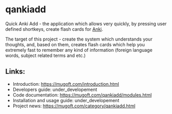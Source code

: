 # qankiadd

Quick Anki Add - the application which allows very quickly, by pressing user defined shortkeys, create flash cards for [Anki](https://apps.ankiweb.net/).

The target of this project - create the system which understands your thoughts, and, based on them, creates flash cards which help you extremely fast to remember any kind of information (foreign language words, subject related terms and etc.)


## Links:

- Introduction: https://mugoft.com/introduction.html
- Developers guide: under_developement
- Code documentation: https://mugoft.com/qankiadd/modules.html
- Installation and usage guide: under_developement
- Project news: https://mugoft.com/category/qankiadd.html


